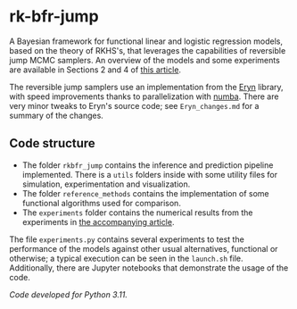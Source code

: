 # rk-bfr-jump

A Bayesian framework for functional linear and logistic regression models, based on the theory of RKHS's, that leverages the capabilities of reversible jump MCMC samplers. An overview of the models and some experiments are available in Sections 2 and 4 of [this article](https://arxiv.org/abs/2312.14086).

The reversible jump samplers use an implementation from the [Eryn](https://mikekatz04.github.io/Eryn/html/index.html) library, with speed improvements thanks to parallelization with [numba](https://numba.readthedocs.io/en/stable/). There are very minor tweaks to Eryn's source code; see `Eryn_changes.md` for a summary of the changes.

## Code structure

- The folder `rkbfr_jump` contains the inference and prediction pipeline implemented. There is a `utils` folders inside with some utility files for simulation, experimentation and visualization.
- The folder `reference_methods` contains the implementation of some functional algorithms used for comparison.
- The `experiments` folder contains the numerical results from the experiments in [the accompanying article](https://arxiv.org/pdf/2312.14086).

The file `experiments.py` contains several experiments to test the performance of the models against other usual alternatives, functional or otherwise; a typical execution can be seen in the `launch.sh` file. Additionally, there are Jupyter notebooks that demonstrate the usage of the code.

*Code developed for Python 3.11.*
